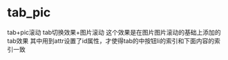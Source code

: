 # tab_pic
tab+pic滚动
tab切换效果+图片滚动
这个效果是在图片图片滚动的基础上添加的tab效果
其中用到attr设置了id属性，才使得tab的中按钮li的索引和下面内容的索引一致
